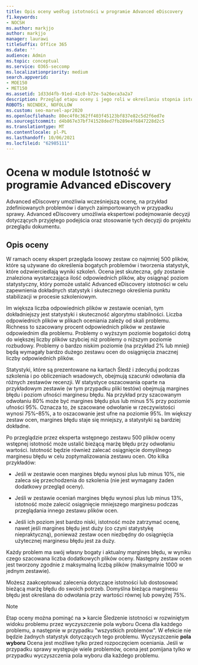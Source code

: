 ```yaml
---
title: Opis oceny według istotności w programie Advanced eDiscovery
f1.keywords:
- NOCSH
ms.author: markjjo
author: markjjo
manager: laurawi
titleSuffix: Office 365
ms.date: ''
audience: Admin
ms.topic: conceptual
ms.service: O365-seccomp
ms.localizationpriority: medium
search.appverid:
- MOE150
- MET150
ms.assetid: 1d33d4fb-91ed-41c0-b72e-5a26eca3a2a7
description: Przegląd etapu oceny i jego roli w określaniu stopnia istotności problemów podczas szkolenia na temat istotności w programie Microsoft 365 Advanced eDiscovery.
ROBOTS: NOINDEX, NOFOLLOW
ms.custom: seo-marvel-apr2020
ms.openlocfilehash: 80ec4f0c362ff403f45123bf837e82c5d2f6ed7e
ms.sourcegitcommit: d4b867e37bf741528ded7fb289e4f6847228d2c5
ms.translationtype: MT
ms.contentlocale: pl-PL
ms.lasthandoff: 10/06/2021
ms.locfileid: "62985111"
---
```

# <a name="assessment-in-the-relevance-module-in-advanced-ediscovery"></a>Ocena w module Istotność w programie Advanced eDiscovery
  
Advanced eDiscovery umożliwia wcześniejszą ocenę, na przykład zdefiniowanych problemów i danych zaimportowanych w przypadku sprawy. Advanced eDiscovery umożliwia ekspertowi podejmowanie decyzji dotyczących przyjętego podejścia oraz stosowanie tych decyzji do projektu przeglądu dokumentu.
  
## <a name="understanding-assessment"></a>Opis oceny

W ramach oceny ekspert przegląda losowy zestaw co najmniej 500 plików, które są używane do określenia bogatych problemów i tworzenia statystyk, które odzwierciedlają wyniki szkoleń. Ocena jest skuteczna, gdy zostanie znaleziona wystarczająca ilość odpowiednich plików, aby osiągnąć poziom statystyczny, który pomoże ustalić Advanced eDiscovery istotności w celu zapewnienia dokładnych statystyk i skutecznego określenia punktu stabilizacji w procesie szkoleniowym. 
  
Im większa liczba odpowiednich plików w zestawie oceniań, tym dokładniejszy jest statystyki i skuteczność algorytmu stabilności. Liczba odpowiednich plików w plikach oceniania zależy od skali problemu. Richness to szacowany procent odpowiednich plików w zestawie odpowiednim dla problemu. Problemy o wyższym poziomie bogatości dotrą do większej liczby plików szybciej niż problemy o niższym poziomie rozbudowy. Problemy o bardzo niskim poziomie (na przykład 2% lub mniej) będą wymagały bardzo dużego zestawu ocen do osiągnięcia znacznej liczby odpowiednich plików.
  
Statystyki, które są prezentowane na kartach Śledź i zdecyduj podczas szkolenia i po obliczeniach wsadowych, obejmują szacunki odwołania dla różnych zestawów recenzji. W statystyce oszacowania oparte na przykładowym zestawie (w tym przypadku pliki testów) obejmują margines błędu i poziom ufności marginesu błędu. Na przykład przy szacowanym odwołaniu 80% może być margines błędu plus lub minus 5% przy poziomie ufności 95%. Oznacza to, że szacowane odwołanie w rzeczywistości wynosi 75%–85%, a to oszacowanie jest ufne na poziomie 95%. Im większy zestaw ocen, margines błędu staje się mniejszy, a statystyki są bardziej dokładne. 
  
Po przeglądzie przez eksperta wstępnego zestawu 500 plików oceny wstępnej istotność może ustalić bieżącą marżę błędu przy odwołaniu wartości. Istotność będzie również zalecać osiągnięcie domyślnego marginesu błędu w celu zoptymalizowania zestawu ocen. Oto kilka przykładów:
  
- Jeśli w zestawie ocen margines błędu wynosi plus lub minus 10%, nie zaleca się przechodzenia do szkolenia (nie jest wymagany żaden dodatkowy przegląd oceny). 

- Jeśli w zestawie oceniań margines błędu wynosi plus lub minus 13%, istotność może zalecić osiągnięcie mniejszego marginesu podczas przeglądania innego zestawu plików ocen. 

- Jeśli ich poziom jest bardzo niski, istotność może zatrzymać ocenę, nawet jeśli margines błędu jest duży (co czyni statystykę niepraktyczną), ponieważ zestaw ocen niezbędny do osiągnięcia użytecznej marginesu błędu jest za duży.

Każdy problem ma swój własny bogaty i aktualny margines błędu, w wyniku czego szacowana liczba dodatkowych plików oceny. Następny zestaw ocen jest tworzony zgodnie z maksymalną liczbą plików (maksymalnie 1000 w jednym zestawie).
  
Możesz zaakceptować zalecenia dotyczące istotności lub dostosować bieżącą marżę błędu do swoich potrzeb. Domyślna bieżąca marginesu błędu jest określana do odwołania przy wartości równej lub powyżej 75%.
  
> [!NOTE]
> Etap oceny można pominąć na **\>** karcie Śledzenie istotności w rozwiniętym widoku problemu przez wyczyszczenie pola wyboru Ocena dla każdego problemu, a  następnie w przypadku "wszystkich problemów". W efekcie nie będzie żadnych statystyk dotyczących tego problemu. Wyczyszczenie **pola wyboru** Ocena jest możliwe tylko przed rozpoczęciem oceniania. Jeśli w przypadku sprawy występuje wiele problemów, ocena jest pomijana tylko w przypadku wyczyszczenia pola wyboru dla każdego problemu.

